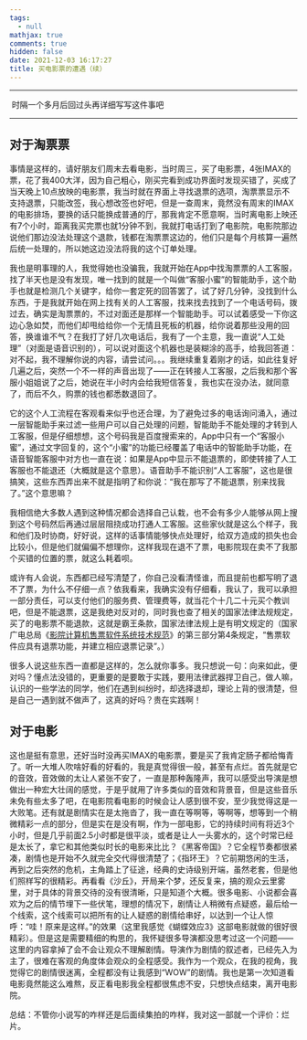 ```yaml
---
tags:
  - null
mathjax: true
comments: true
hidden: false
date: 2021-12-03 16:17:27
title: 买电影票的遭遇（续）
---
```

***
​		时隔一个多月后回过头再详细写写这件事吧<!-- more -->
***
## 对于淘票票

​		事情是这样的，请好朋友们周末去看电影，当时周三，买了电影票，4张IMAX的票，花了我400大洋，因为自己粗心，刚买完看到成功界面时发现买错了，买成了当天晚上10点放映的电影票，我当时就在界面上寻找退票的选项，淘票票显示不支持退票，只能改签，我心想改签也好吧，但是一查周末，竟然没有周末的IMAX的电影排场，要换的话只能换成普通的厅，那我肯定不愿意啊，当时离电影上映还有7个小时，距离我买完票也就1分钟不到，我就打电话打到了电影院，电影院那边说他们那边没法处理这个退款，钱都在淘票票这边的，他们只是每个月核算一遍然后统一处理的，所以她这边没法将我的这个订单处理。

​		我也是明事理的人，我觉得她也没骗我，我就开始在App中找淘票票的人工客服，找了半天也是没有发现，唯一找到的就是一个叫做“客服小蜜”的智能助手，这个助手也就是检测几个关键字，给你一套定死的回答罢了，试了好几分钟，没找到什么东西，于是我就开始在网上找有关的人工客服，找来找去找到了一个电话号码，拨过去，确实是淘票票的，不过对面还是那样一个智能助手。可以试着感受一下你这边心急如焚，而他们却甩给给你一个无情且死板的机器，给你说着那些没用的回答，换谁谁不气？在我打了好几次电话后，我有了一个主意，我一直说“人工处理”（对面是语音识别的），可以说对面这个机器也是装糊涂的高手，给我回答道：对不起，我不理解你说的内容，请尝试问。。。我继续重复着刚才的话，如此往复好几遍之后，突然一个不一样的声音出现了——正在转接人工客服，之后我和那个客服小姐姐说了之后，她说在半小时内会给我短信答复，我也实在没办法，就同意了，而后不久，购票的钱也都悉数退回了。

​		它的这个人工流程在客观看来似乎也还合理，为了避免过多的电话询问涌入，通过一层智能助手来过滤一些用户可以自己处理的问题，智能助手不能处理的才转到人工客服，但是仔细想想，这个号码我是百度搜索来的，App中只有一个“客服小蜜”，通过文字回复的，这个“小蜜”的功能已经覆盖了电话中的智能助手功能，在语音智能客服中对方也一直在说：如果是App中显示不能退票的，即使转接了人工客服也不能退还（大概就是这个意思）。语音助手不能识别“人工客服”，这也是很搞笑，这些东西弄出来不就是指明了和你说：“我在那写了不能退票，别来找我了。”这个意思嘛？

​		我相信绝大多数人遇到这种情况都会选择自己认栽，也不会有多少人能够从网上搜到这个号码然后再通过层层阻挠成功打通人工客服。这些家伙就是这么个样子，我和他们及时协商，好好说，这样的话事情能够快点处理好，给双方造成的损失也会比较小，但是他们就偏偏不想理你，这样我现在退不了票，电影院现在卖不了我那个买错的位置的票，就这么耗着呗。

​		或许有人会说，东西都已经写清楚了，你自己没看清怪谁，而且提前也都写明了退不了票，为什么不仔细一点？依我看来，我确实没有仔细看，我认了，我可以承担一部分责任，可以支付他们的服务费、管理费等，就当花个十几二十元买个教训吧，但是不能退票，这是我绝对反对的，同时我也查了相关的国家法律法规规定，买了的电影票不能退款，这就是霸王条款，国家法律法规上是有明文规定的（国家广电总局《[影院计算机售票软件系统技术规范](https://wenku.baidu.com/view/b1a339ee6294dd88d0d26b73.html)》的第三部分第4条规定，“售票软件应具有退票功能，并建立相应退票记录”。）

​		很多人说这些东西一直都是这样的，怎么就你事多。我只想说一句：向来如此，便对吗？懂点法没错的，更重要的是要敢于实践，要用法律武器捍卫自己，做人嘛，认识的一些学法的同学，他们在遇到纠纷时，却选择退却，理论上背的很清楚，但是自己一遇到就不做声了，这真的好吗？贵在实践啊！

## 对于电影

​		这也是挺有意思，还好当时没再买IMAX的电影票，要是买了我肯定肠子都给悔青了。听一大堆人吹啥好看的好看的，我是真觉得很一般，甚至有点烂。首先就是它的音效，音效做的太让人紧张不安了，一直是那种轰隆声，我可以感受出导演是想做出一种宏大壮阔的感觉，于是乎就用了许多类似的音效和背景音，但是这些音乐未免有些太多了吧，在电影院看电影的时候会让人感到很不安，至少我觉得这是一大败笔。还有就是剧情实在是太拖沓了，我一直在等啊等，等啊等，想等到一个稍微精彩一点的部分，但是实在是没有啊，作为一部电影，它的持续时间有将近3个小时，但是几乎前面2.5小时都是很平淡，或者是让人一头雾水的，这个时常已经是太长了，拿它和其他类似时长的电影来比比？《黑客帝国》？它全程节奏都很紧凑，剧情也是开始不久就完全交代得很清楚了；《指环王》？它前期悠闲的生活，再到之后突然的危机，主角踏上了征途，经典的史诗级别开端，虽然老套，但是他们照样写的很精彩。再看看《沙丘》，开局来个梦，还反复来，搞的观众云里雾里，对于具体的背景交待的没有很清晰，只是知道个大概。很多电影、小说都会喜欢为之后的情节埋下一些伏笔，理想的情况下，剧情让人稍微有点疑惑，最后给一个线索，这个线索可以把所有的让人疑惑的剧情给串好，以达到一个让人惊呼：“哇！原来是这样。”的效果（这里我感觉《蝴蝶效应3》这部电影就做的很好很精彩）。但是这是需要精细的构思的，我怀疑很多导演都没思考过这一个问题——这里的内容拿掉了会不会让观众不理解剧情。导演作为剧情的叙述者，已经先入为主了，很难在客观的角度体会观众的全程感受。我作为一个观众，在我的视角，我觉得它的剧情很迷离，全程都没有让我感到“WOW”的剧情。我也是第一次知道看电影竟然能这么难熬，反正看电影我全程都很焦虑不安，只想快点结束，离开电影院。

​		总结：不管你小说写的咋样还是后面续集拍的咋样，我对这一部就一个评价：烂片。